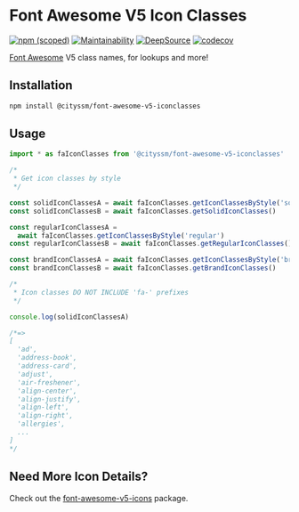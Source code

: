 # Font Awesome V5 Icon Classes

[![npm (scoped)](https://img.shields.io/npm/v/%40cityssm/font-awesome-v5-iconclasses)](https://www.npmjs.com/package/@cityssm/font-awesome-v5-iconclasses)
[![Maintainability](https://api.codeclimate.com/v1/badges/862a6c8243889a143aeb/maintainability)](https://codeclimate.com/github/cityssm/font-awesome-v5-iconclasses/maintainability)
[![DeepSource](https://app.deepsource.com/gh/cityssm/font-awesome-v5-iconclasses.svg/?label=active+issues&show_trend=true&token=HbrQdvk66zStAN8dgUpDF1uV)](https://app.deepsource.com/gh/cityssm/font-awesome-v5-iconclasses/?ref=repository-badge)
[![codecov](https://codecov.io/gh/cityssm/font-awesome-v5-iconclasses/graph/badge.svg?token=YN9VDY6NJX)](https://codecov.io/gh/cityssm/font-awesome-v5-iconclasses)

[Font Awesome](https://fontawesome.com/) V5 class names, for lookups and more!

## Installation

```sh
npm install @cityssm/font-awesome-v5-iconclasses
```

## Usage

```javascript
import * as faIconClasses from '@cityssm/font-awesome-v5-iconclasses'

/*
 * Get icon classes by style
 */

const solidIconClassesA = await faIconClasses.getIconClassesByStyle('solid')
const solidIconClassesB = await faIconClasses.getSolidIconClasses()

const regularIconClassesA =
  await faIconClasses.getIconClassesByStyle('regular')
const regularIconClassesB = await faIconClasses.getRegularIconClasses()

const brandIconClassesA = await faIconClasses.getIconClassesByStyle('brands')
const brandIconClassesB = await faIconClasses.getBrandIconClasses()

/*
 * Icon classes DO NOT INCLUDE 'fa-' prefixes
 */

console.log(solidIconClassesA)

/*=>
[
  'ad',
  'address-book',
  'address-card',
  'adjust',
  'air-freshener',
  'align-center',
  'align-justify',
  'align-left',
  'align-right',
  'allergies',
  ...
]
*/
```

## Need More Icon Details?

Check out the [font-awesome-v5-icons](https://github.com/soul-wish/font-awesome-v5-icons) package.
